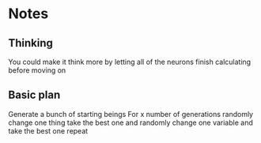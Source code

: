 # Notes


## Thinking
You could make it think more by letting all of the neurons finish calculating before moving on

## Basic plan

Generate a bunch of starting beings
For x number of generations
    randomly change one thing
    take the best one and randomly change one variable and take the best one
    repeat
    